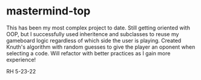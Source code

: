 # mastermind-top

This has been my most complex project to date. Still getting oriented with OOP, but I successfully used inheritence and subclasses to reuse my gameboard logic regardless of which side the user is playing. Created Knuth's algorithm with random guesses to give the player an oponent when selecting a code. Will refactor with better practices as I gain more experience!

RH 5-23-22